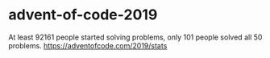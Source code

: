 # advent-of-code-2019
At least 92161 people started solving problems, only 101 people solved all 50 problems. https://adventofcode.com/2019/stats

